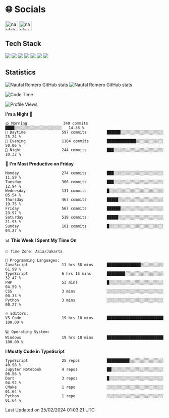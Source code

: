 <h1 align="">🌐 Socials</h1>
<p align="left">
<a href="https://linkedin.com/in/naufal-romero-putra-pratama-9ab816177/" target="blank"><img align="center" src="https://raw.githubusercontent.com/rahuldkjain/github-profile-readme-generator/master/src/images/icons/Social/linked-in-alt.svg" alt="naufalromero" height="30" width="40" /></a>
<a href="https://instagram.com/naufalromero" target="blank"><img align="center" src="https://raw.githubusercontent.com/rahuldkjain/github-profile-readme-generator/master/src/images/icons/Social/instagram.svg" alt="naufalromero" height="30" width="40" /></a>
</p>


<h2 align="">Tech Stack</h2>
<div align="">
  <img src="https://img.shields.io/badge/next.js-000000?style=for-the-badge&logo=nextdotjs&logoColor=white"/>
 <img src="https://img.shields.io/badge/typescript-%23007ACC.svg?style=for-the-badge&logo=typescript&logoColor=white"/>
 <img src="https://img.shields.io/badge/react-%2320232a.svg?style=for-the-badge&logo=react&logoColor=%2361DAFB"/>
 <img src="https://img.shields.io/badge/tailwindcss-%2338B2AC.svg?style=for-the-badge&logo=tailwind-css&logoColor=white"/>
 <img src="https://img.shields.io/badge/Prisma-3982CE?style=for-the-badge&logo=Prisma&logoColor=white"/>
 <img src="https://img.shields.io/badge/javascript-%23323330.svg?style=for-the-badge&logo=javascript&logoColor=%23F7DF1E"/>
 <img src="https://img.shields.io/badge/java-%23ED8B00.svg?style=for-the-badge&logo=openjdk&logoColor=white"/>
</div>


<h2 align="">Statistics</h2>
<div align="">
<img src="https://github-readme-stats-xi-nine-74.vercel.app/api?username=romves&show_icons=true&theme=tokyonight&include_all_commits=true&count_private=true" alt="Naufal Romero GitHub stats"/>
<img src="https://github-readme-stats-xi-nine-74.vercel.app/api/top-langs/?username=romves&theme=tokyonight&hide_border=false&include_all_commits=true&count_private=true&layout=compact" alt="Naufal Romero GitHub stats"/>
</div>

<!--START_SECTION:waka-->
![Code Time](http://img.shields.io/badge/Code%20Time-762%20hrs%2020%20mins-blue)

![Profile Views](http://img.shields.io/badge/Profile%20Views-4-blue)

**I'm a Night 🦉** 

```text
🌞 Morning                340 commits         ████░░░░░░░░░░░░░░░░░░░░░   14.38 % 
🌆 Daytime                597 commits         ██████░░░░░░░░░░░░░░░░░░░   25.24 % 
🌃 Evening                1184 commits        █████████████░░░░░░░░░░░░   50.06 % 
🌙 Night                  244 commits         ███░░░░░░░░░░░░░░░░░░░░░░   10.32 % 
```
📅 **I'm Most Productive on Friday** 

```text
Monday                   274 commits         ███░░░░░░░░░░░░░░░░░░░░░░   11.59 % 
Tuesday                  306 commits         ███░░░░░░░░░░░░░░░░░░░░░░   12.94 % 
Wednesday                131 commits         █░░░░░░░░░░░░░░░░░░░░░░░░   05.54 % 
Thursday                 467 commits         █████░░░░░░░░░░░░░░░░░░░░   19.75 % 
Friday                   567 commits         ██████░░░░░░░░░░░░░░░░░░░   23.97 % 
Saturday                 519 commits         █████░░░░░░░░░░░░░░░░░░░░   21.95 % 
Sunday                   101 commits         █░░░░░░░░░░░░░░░░░░░░░░░░   04.27 % 
```


📊 **This Week I Spent My Time On** 

```text
🕑︎ Time Zone: Asia/Jakarta

💬 Programming Languages: 
JavaScript               11 hrs 58 mins      ███████████████░░░░░░░░░░   61.99 % 
TypeScript               6 hrs 16 mins       ████████░░░░░░░░░░░░░░░░░   32.47 % 
PHP                      53 mins             █░░░░░░░░░░░░░░░░░░░░░░░░   04.59 % 
CSS                      3 mins              ░░░░░░░░░░░░░░░░░░░░░░░░░   00.33 % 
Python                   3 mins              ░░░░░░░░░░░░░░░░░░░░░░░░░   00.27 % 

🔥 Editors: 
VS Code                  19 hrs 18 mins      █████████████████████████   100.00 % 

💻 Operating System: 
Windows                  19 hrs 18 mins      █████████████████████████   100.00 % 
```

**I Mostly Code in TypeScript** 

```text
TypeScript               25 repos            ██████████░░░░░░░░░░░░░░░   40.98 % 
Jupyter Notebook         4 repos             ██░░░░░░░░░░░░░░░░░░░░░░░   06.56 % 
Dart                     3 repos             █░░░░░░░░░░░░░░░░░░░░░░░░   04.92 % 
CMake                    1 repo              ░░░░░░░░░░░░░░░░░░░░░░░░░   01.64 % 
Python                   1 repo              ░░░░░░░░░░░░░░░░░░░░░░░░░   01.64 % 
```




 Last Updated on 25/02/2024 01:03:21 UTC
<!--END_SECTION:waka-->
